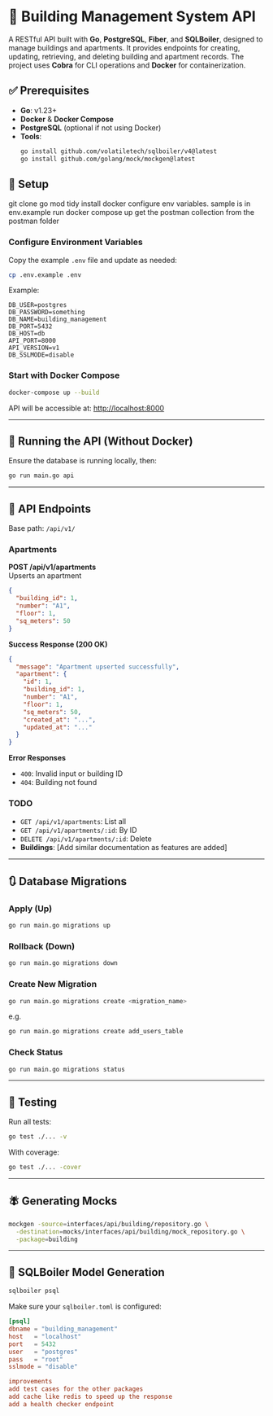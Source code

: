 # 🏢 Building Management System API

A RESTful API built with **Go**, **PostgreSQL**, **Fiber**, and **SQLBoiler**, designed to manage buildings and apartments. It provides endpoints for creating, updating, retrieving, and deleting building and apartment records. The project uses **Cobra** for CLI operations and **Docker** for containerization.


## ✅ Prerequisites

- **Go**: v1.23+
- **Docker** & **Docker Compose**
- **PostgreSQL** (optional if not using Docker)
- **Tools**:
  ```bash
  go install github.com/volatiletech/sqlboiler/v4@latest
  go install github.com/golang/mock/mockgen@latest
  ```

## 🚀 Setup
git clone 
go mod tidy
install docker
configure env variables. sample is in env.example
run docker compose up
get the postman collection from the postman folder


### Configure Environment Variables

Copy the example `.env` file and update as needed:

```bash
cp .env.example .env
```

Example:

```env
DB_USER=postgres
DB_PASSWORD=something
DB_NAME=building_management
DB_PORT=5432
DB_HOST=db
API_PORT=8000
API_VERSION=v1
DB_SSLMODE=disable
```

### Start with Docker Compose

```bash
docker-compose up --build
```

API will be accessible at: [http://localhost:8000](http://localhost:8000)

---

## 🧩 Running the API (Without Docker)

Ensure the database is running locally, then:

```bash
go run main.go api
```

---

## 📡 API Endpoints

Base path: `/api/v1/`

### Apartments

**POST /api/v1/apartments**  
Upserts an apartment

```json
{
  "building_id": 1,
  "number": "A1",
  "floor": 1,
  "sq_meters": 50
}
```

**Success Response (200 OK)**

```json
{
  "message": "Apartment upserted successfully",
  "apartment": {
    "id": 1,
    "building_id": 1,
    "number": "A1",
    "floor": 1,
    "sq_meters": 50,
    "created_at": "...",
    "updated_at": "..."
  }
}
```

**Error Responses**

- `400`: Invalid input or building ID  
- `404`: Building not found

### TODO

- `GET /api/v1/apartments`: List all  
- `GET /api/v1/apartments/:id`: By ID  
- `DELETE /api/v1/apartments/:id`: Delete  
- **Buildings**: [Add similar documentation as features are added]

---

## 🔃 Database Migrations

### Apply (Up)

```bash
go run main.go migrations up
```

### Rollback (Down)

```bash
go run main.go migrations down
```

### Create New Migration

```bash
go run main.go migrations create <migration_name>
```

e.g.

```bash
go run main.go migrations create add_users_table
```

### Check Status

```bash
go run main.go migrations status
```

---

## 🧪 Testing

Run all tests:

```bash
go test ./... -v
```

With coverage:

```bash
go test ./... -cover
```

---

## 🪰 Generating Mocks

```bash
mockgen -source=interfaces/api/building/repository.go \
  -destination=mocks/interfaces/api/building/mock_repository.go \
  -package=building
```

---

## 🔄 SQLBoiler Model Generation

```bash
sqlboiler psql
```

Make sure your `sqlboiler.toml` is configured:

```toml
[psql]
dbname = "building_management"
host   = "localhost"
port   = 5432
user   = "postgres"
pass   = "root"
sslmode = "disable"

improvements
add test cases for the other packages 
add cache like redis to speed up the response
add a health checker endpoint